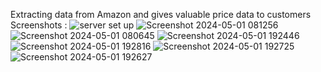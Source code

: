 Extracting data from Amazon and gives valuable price data to customers
 Screenshots :
 ![server set up](https://github.com/Zinnith/WebSrapper/assets/112647495/08cf5837-8660-4818-bbcd-cc34b126ae91)
![Screenshot 2024-05-01 081256](https://github.com/Zinnith/WebSrapper/assets/112647495/93c21126-b7f5-45b6-b1c2-f9426570bb51)
![Screenshot 2024-05-01 080645](https://github.com/Zinnith/WebSrapper/assets/112647495/cb908f71-f199-4010-8789-07bbda49c9cd)
![Screenshot 2024-05-01 192446](https://github.com/Zinnith/WebSrapper/assets/112647495/d7a70b88-1eed-4ca0-839d-2f6cc3e11416)
![Screenshot 2024-05-01 192816](https://github.com/Zinnith/WebSrapper/assets/112647495/3d08b9f4-1ac8-4ef7-a5ab-b62700994cf9)
![Screenshot 2024-05-01 192725](https://github.com/Zinnith/WebSrapper/assets/112647495/121f0a3a-20e0-4f2f-a453-8a8af804f7a1)
![Screenshot 2024-05-01 192627](https://github.com/Zinnith/WebSrapper/assets/112647495/7b579e1a-4dc4-4419-be87-eba0905737ae)
